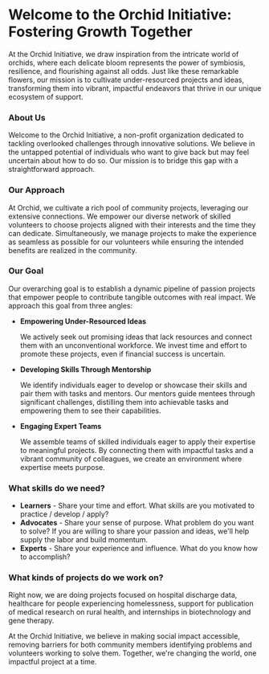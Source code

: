 # Welcome to the Orchid Initiative: Fostering Growth Together

At the Orchid Initiative, we draw inspiration from the intricate world of orchids, where each delicate bloom represents the power of symbiosis, resilience, and flourishing against all odds. Just like these remarkable flowers, our mission is to cultivate under-resourced projects and ideas, transforming them into vibrant, impactful endeavors that thrive in our unique ecosystem of support.


### About Us

Welcome to the Orchid Initiative, a non-profit organization dedicated to tackling overlooked challenges through innovative solutions. We believe in the untapped potential of individuals who want to give back but may feel uncertain about how to do so. Our mission is to bridge this gap with a straightforward approach.


### Our Approach

At Orchid, we cultivate a rich pool of community projects, leveraging our extensive connections. We empower our diverse network of skilled volunteers to choose projects aligned with their interests and the time they can dedicate. Simultaneously, we manage projects to make the experience as seamless as possible for our volunteers while ensuring the intended benefits are realized in the community.

### Our Goal

Our overarching goal is to establish a dynamic pipeline of passion projects that empower people to contribute tangible outcomes with real impact. We approach this goal from three angles:

- **Empowering Under-Resourced Ideas**
  
   We actively seek out promising ideas that lack resources and connect them with an unconventional workforce. We invest time and effort to promote these projects, even if financial success is uncertain.

- **Developing Skills Through Mentorship**

   We identify individuals eager to develop or showcase their skills and pair them with tasks and mentors. Our mentors guide mentees through significant challenges, distilling them into achievable tasks and empowering them to see their capabilities.

- **Engaging Expert Teams**

   We assemble teams of skilled individuals eager to apply their expertise to meaningful projects. By connecting them with impactful tasks and a vibrant community of colleagues, we create an environment where expertise meets purpose.


### What skills do we need?
- **Learners** - Share your time and effort.  What skills are you motivated to practice / develop / apply?
- **Advocates** - Share your sense of purpose.  What problem do you want to solve?  If you are willing to share your passion and ideas, we'll help supply the labor and build momentum.
- **Experts** - Share your experience and influence.  What do you know how to accomplish?


### What kinds of projects do we work on?
Right now, we are doing projects focused on hospital discharge data, healthcare for people experiencing homelessness, support for publication of medical research on rural health, and internships in biotechnology and gene therapy.

At the Orchid Initiative, we believe in making social impact accessible, removing barriers for both community members identifying problems and volunteers working to solve them. Together, we're changing the world, one impactful project at a time.

